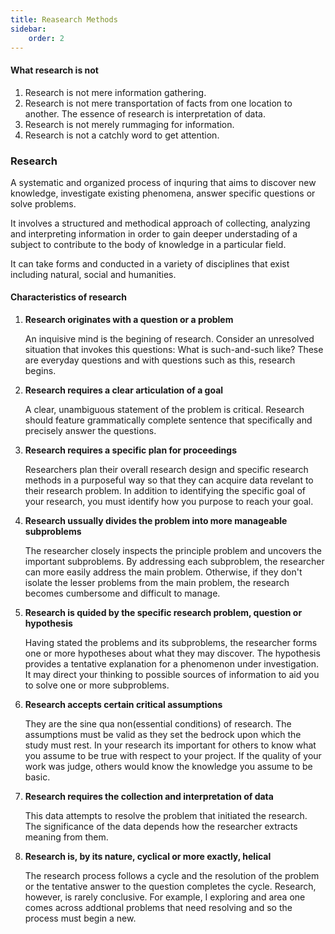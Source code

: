 ```yaml
---
title: Reasearch Methods
sidebar: 
    order: 2
---
```


#### What research is not

1. Research is not mere information gathering.
2. Research is not mere transportation of facts from one location to another. The
essence of research is interpretation of data.
3. Research is not merely rummaging for information.
4. Research is not a catchly word to get attention.

### Research

A systematic and organized process of inquring that aims to discover new knowledge,
investigate existing phenomena, answer specific questions or solve problems.

It involves a structured and methodical approach of collecting, analyzing and interpreting
information in order to gain deeper understading of a subject to contribute to
the body of knowledge in a particular field.

It can take forms and conducted in a variety of disciplines that exist including
natural, social and humanities.

#### Characteristics of research

1. **Research originates with a question or a problem**

    An inquisive mind is the begining of research. Consider an unresolved situation
    that invokes this questions: What is such-and-such like? These are everyday
    questions and with questions such as this, research begins.

2. **Research requires a clear articulation of a goal**

    A clear, unambiguous statement of the problem is critical. Research should
    feature grammatically complete sentence that specifically and precisely 
    answer the questions.

3. **Research requires a specific plan for proceedings**

    Researchers plan their overall research design and specific research methods
    in a purposeful way so that they can acquire data revelant to their research
    problem. In addition to identifying the specific goal of your research, you
    must identify how you purpose to reach your goal.

4. **Research ussually divides the problem into more manageable subproblems**

    The researcher closely inspects the principle problem and uncovers the
    important subproblems. By addressing each subproblem, the researcher can more
    easily address the main problem. Otherwise, if they don't isolate the lesser
    problems from the main problem, the research becomes cumbersome and difficult
    to manage.

5. **Research is quided by the specific research problem, question or hypothesis**

    Having stated the problems and its subproblems, the researcher forms one or
    more hypotheses about what they may discover. The hypothesis provides a tentative
    explanation for a phenomenon under investigation. It may direct your thinking
    to possible sources of information to aid you to solve one or more subproblems.

6. **Research accepts certain critical assumptions**

    They are the sine qua non(essential conditions) of research. The assumptions
    must be valid as they set the bedrock upon which the study must rest.
    In your research its important for others to know what you assume to be true 
    with respect to your project. If the quality of your work was judge, others
    would know the knowledge you assume to be basic.

7. **Research requires the collection and interpretation of data**

    This data attempts to resolve the problem that initiated the research. The 
    significance of the data depends how the researcher extracts meaning from 
    them.

8. **Research is, by its nature, cyclical or more exactly, helical**

    The research process follows a cycle and the resolution of the problem or the
    tentative answer to the question completes the cycle. Research, however, is 
    rarely conclusive. For example, I exploring and area one comes across 
    addtional problems that need resolving and so the process must begin a new.
